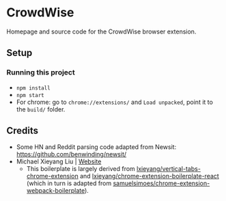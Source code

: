 # CrowdWise

Homepage and source code for the CrowdWise browser extension.

## Setup

### Running this project

- `npm install`
- `npm start`
- For chrome: go to `chrome://extensions/` and `Load unpacked`, point it to the `build/` folder.

## Credits

- Some HN and Reddit parsing code adapted from Newsit: https://github.com/benwinding/newsit/
- Michael Xieyang Liu | [Website](https://lxieyang.github.io)
  - This boilerplate is largely derived from [lxieyang/vertical-tabs-chrome-extension](https://github.com/lxieyang/vertical-tabs-chrome-extension) and [lxieyang/chrome-extension-boilerplate-react](https://github.com/lxieyang/chrome-extension-boilerplate-react) (which in turn is adapted from [samuelsimoes/chrome-extension-webpack-boilerplate](https://github.com/samuelsimoes/chrome-extension-webpack-boilerplate)).
